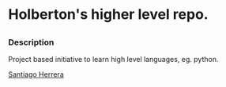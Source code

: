 # Holberton's higher level repo.

##

### Description

Project based initiative to learn high level languages, eg. python.

[Santiago Herrera](https://twitter.com/santiherrerago)
